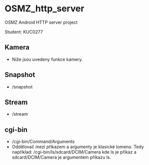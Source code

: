 # OSMZ_http_server
OSMZ Android HTTP server project

Student: KUC0277

## Kamera
- Níže jsou uvedeny funkce kamery.
## Snapshot
- /snapshot

## Stream
- /stream

## cgi-bin
- /cgi-bin/Command/Arguments
- Oddělovač mezi příkazem a argumenty je klasické lomeno. 
Tedy například: /cgi-bin/ls/sdcard/DCIM/Camera
kde ls je příkaz a sdcard/DCIM/Camera je argumentem příkazu ls.
